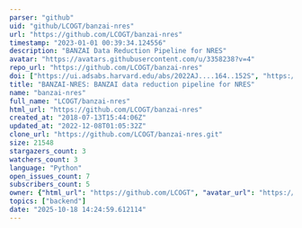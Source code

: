 ```yaml
---
parser: "github"
uid: "github/LCOGT/banzai-nres"
url: "https://github.com/LCOGT/banzai-nres"
timestamp: "2023-01-01 00:39:34.124556"
description: "BANZAI Data Reduction Pipeline for NRES"
avatar: "https://avatars.githubusercontent.com/u/3358238?v=4"
repo_url: "https://github.com/LCOGT/banzai-nres"
doi: ["https://ui.adsabs.harvard.edu/abs/2022AJ....164..152S", "https://ui.adsabs.harvard.edu/abs/2022SPIE12189E..14M", "https://ui.adsabs.harvard.edu/abs/2022ascl.soft12012M/abstract"]
title: "BANZAI-NRES: BANZAI data reduction pipeline for NRES"
name: "banzai-nres"
full_name: "LCOGT/banzai-nres"
html_url: "https://github.com/LCOGT/banzai-nres"
created_at: "2018-07-13T15:44:06Z"
updated_at: "2022-12-08T01:05:32Z"
clone_url: "https://github.com/LCOGT/banzai-nres.git"
size: 21548
stargazers_count: 3
watchers_count: 3
language: "Python"
open_issues_count: 7
subscribers_count: 5
owner: {"html_url": "https://github.com/LCOGT", "avatar_url": "https://avatars.githubusercontent.com/u/3358238?v=4", "login": "LCOGT", "type": "Organization"}
topics: ["backend"]
date: "2025-10-18 14:24:59.612114"
---
```

